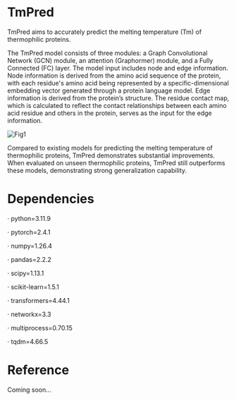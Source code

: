 # TmPred
TmPred aims to accurately predict the melting temperature (Tm) of thermophilic proteins.

The TmPred model consists of three modules: a Graph Convolutional Network (GCN) module, an attention (Graphormer) module, and a Fully Connected (FC) layer. The model input includes node and edge information. Node information is derived from the amino acid sequence of the protein, with each residue's amino acid being represented by a specific-dimensional embedding vector generated through a protein language model. Edge information is derived from the protein’s structure. The residue contact map, which is calculated to reflect the contact relationships between each amino acid residue and others in the protein, serves as the input for the edge information.

![Fig1](https://github.com/user-attachments/assets/ed048915-6806-426c-b25c-64087031cb9f)

Compared to existing models for predicting the melting temperature of thermophilic proteins, TmPred demonstrates substantial improvements. When evaluated on unseen thermophilic proteins, TmPred still outperforms these models, demonstrating strong generalization capability.

# Dependencies
· python=3.11.9

· pytorch=2.4.1

· numpy=1.26.4

· pandas=2.2.2

· scipy=1.13.1

· scikit-learn=1.5.1

· transformers=4.44.1

· networkx=3.3

· multiprocess=0.70.15

· tqdm=4.66.5

# Reference
Coming soon...
